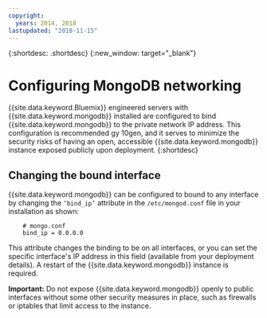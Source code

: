 ```yaml
---
copyright:
  years: 2014, 2018
lastupdated: "2018-11-15"
---
```


{:shortdesc: .shortdesc}
{:new_window: target="_blank"}

# Configuring MongoDB networking

{{site.data.keyword.Bluemix}} engineered servers with {{site.data.keyword.mongodb}} installed are configured to bind {{site.data.keyword.mongodb}} to the private network IP address. This configuration is recommended gy 10gen, and it serves to minimize the security risks of having an open, accessible {{site.data.keyword.mongodb}} instance exposed publicly upon deployment. 
{:shortdesc}

## Changing the bound interface

{{site.data.keyword.mongodb}} can be configured to bound to any interface by changing the `‘bind_ip’` attribute in the `/etc/mongod.conf` file in your installation as shown:

        # mongo.conf
        bind_ip = 0.0.0.0  

This attribute changes the binding to be on all interfaces, or you can set the specific interface's IP address in this field (available from your deployment details). A restart of the {{site.data.keyword.mongodb}} instance is required.

**Important:** Do not expose {{site.data.keyword.mongodb}} openly to public interfaces without some other security measures in place, such as firewalls or iptables that limit access to the instance.
